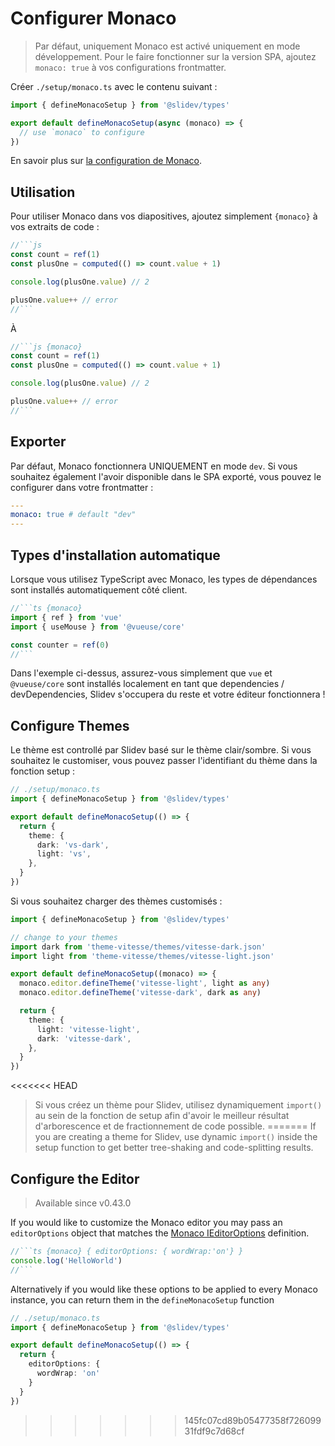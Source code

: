 # Configurer Monaco

<Environment type="client" />

> Par défaut, uniquement Monaco est activé uniquement en mode développement. Pour le faire fonctionner sur la version SPA, ajoutez `monaco: true` à vos configurations frontmatter.

Créer `./setup/monaco.ts` avec le contenu suivant :

```ts
import { defineMonacoSetup } from '@slidev/types'

export default defineMonacoSetup(async (monaco) => {
  // use `monaco` to configure
})
```

En savoir plus sur [la configuration de Monaco](https://github.com/Microsoft/monaco-editor).

## Utilisation

Pour utiliser Monaco dans vos diapositives, ajoutez simplement `{monaco}` à vos extraits de code :

~~~js
//```js
const count = ref(1)
const plusOne = computed(() => count.value + 1)

console.log(plusOne.value) // 2

plusOne.value++ // error
//```
~~~

À

~~~js
//```js {monaco}
const count = ref(1)
const plusOne = computed(() => count.value + 1)

console.log(plusOne.value) // 2

plusOne.value++ // error
//```
~~~

## Exporter

Par défaut, Monaco fonctionnera UNIQUEMENT en mode `dev`. Si vous souhaitez également l'avoir disponible dans le SPA exporté, vous pouvez le configurer dans votre frontmatter :

```yaml
---
monaco: true # default "dev"
---
```

## Types d'installation automatique

Lorsque vous utilisez TypeScript avec Monaco, les types de dépendances sont installés automatiquement côté client.

~~~ts
//```ts {monaco}
import { ref } from 'vue'
import { useMouse } from '@vueuse/core'

const counter = ref(0)
//```
~~~

Dans l'exemple ci-dessus, assurez-vous simplement que `vue` et` @vueuse/core` sont installés localement en tant que dependencies / devDependencies, Slidev s'occupera du reste et votre éditeur fonctionnera !

## Configure Themes

Le thème est controllé par Slidev basé sur le thème clair/sombre. Si vous souhaitez le customiser, vous pouvez passer l'identifiant du thème dans la fonction setup :

```ts
// ./setup/monaco.ts
import { defineMonacoSetup } from '@slidev/types'

export default defineMonacoSetup(() => {
  return {
    theme: {
      dark: 'vs-dark',
      light: 'vs',
    },
  }
})
```

Si vous souhaitez charger des thèmes customisés :

```ts
import { defineMonacoSetup } from '@slidev/types'

// change to your themes
import dark from 'theme-vitesse/themes/vitesse-dark.json'
import light from 'theme-vitesse/themes/vitesse-light.json'

export default defineMonacoSetup((monaco) => {
  monaco.editor.defineTheme('vitesse-light', light as any)
  monaco.editor.defineTheme('vitesse-dark', dark as any)

  return {
    theme: {
      light: 'vitesse-light',
      dark: 'vitesse-dark',
    },
  }
})
```

<<<<<<< HEAD
> Si vous créez un thème pour Slidev, utilisez dynamiquement `import()` au sein de la fonction de setup afin d'avoir le meilleur résultat d'arborescence et de fractionnement de code possible.
=======
> If you are creating a theme for Slidev, use dynamic `import()` inside the setup function to get better tree-shaking and code-splitting results.

## Configure the Editor

> Available since v0.43.0

If you would like to customize the Monaco editor you may pass an `editorOptions` object that matches the [Monaco IEditorOptions](https://microsoft.github.io/monaco-editor/docs.html#interfaces/editor.IEditorOptions.html) definition.

~~~ts
//```ts {monaco} { editorOptions: { wordWrap:'on'} }
console.log('HelloWorld')
//```
~~~

Alternatively if you would like these options to be applied to every Monaco instance, you can return them in the `defineMonacoSetup` function

```ts
// ./setup/monaco.ts
import { defineMonacoSetup } from '@slidev/types'

export default defineMonacoSetup(() => {
  return {
    editorOptions: {
      wordWrap: 'on'
    }
  }
})
```
>>>>>>> 145fc07cd89b05477358f72609931fdf9c7d68cf

